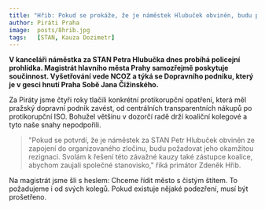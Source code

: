 ```yaml
---
title: "Hřib: Pokud se prokáže, že je náměstek Hlubuček obviněn, budu požadovat jeho rezignaci"
author: Piráti Praha
image: 	posts/8hrib.jpg
tags:   [STAN, Kauza Dozimetr]
---
```


**V kanceláři náměstka za STAN Petra Hlubučka dnes probíhá policejní prohlídka. Magistrát hlavního města Prahy samozřejmě poskytuje součinnost. Vyšetřování vede NCOZ a týká se Dopravního podniku, který je v gesci hnutí Praha Sobě Jana Čižinského.**

Za Piráty jsme čtyři roky tlačili konkrétní protikorupční opatření, která měl pražský dopravní podnik zavést, od centrálních transparentních nákupů po protikorupční ISO. Bohužel většinu v dozorčí radě drží koaliční kolegové a tyto naše snahy nepodpořili. 

>"Pokud se potvrdí, že je náměstek za STAN Petr Hlubuček obviněn ze zapojení do organizovaného zločinu, budu požadovat jeho okamžitou rezignaci. Svolám k řešení této závažné kauzy také zástupce koalice, abychom zaujali společné stanovisko," říká primátor Zdeněk Hřib. 

Na magistrát jsme šli s heslem: Chceme řídit město s čistým štítem. To požadujeme i od svých kolegů. Pokud existuje nějaké podezření, musí být prošetřeno.
